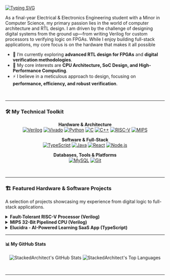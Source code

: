 [![Typing SVG](https://readme-typing-svg.demolab.com?font=Fira+Code&weight=500&size=25&pause=1000&color=873CF7&center=true&vCenter=true&width=800&height=100&lines=Hi+there!%F0%9F%91%8B+I'm+The+StackedArchitect)](https://git.io/typing-svg)

As a final-year Electrical & Electronics Engineering student with a Minor in Computer Science, my primary passion lies in the world of computer architecture and RTL design. I am driven by the challenge of designing digital systems from the ground up—from writing Verilog for custom processors to verifying logic on FPGAs. While I enjoy building full-stack applications, my core focus is on the hardware that makes it all possible

- 🔭 I’m currently exploring **advanced RTL design for FPGAs** and **digital verification methodologies**.
- 🌱 My core interests are **CPU Architecture, SoC Design, and High-Performance Computing**.
- ⚡ I believe in a meticulous approach to design, focusing on **performance, efficiency, and robust verification**.

<br>

---

### 🛠️ My Technical Toolkit

<div align="center">

**Hardware & Architecture**<br>
<a href="#"><img src="https://img.shields.io/badge/Verilog-EB5B10?style=for-the-badge&logo=verilog&logoColor=white" alt="Verilog"/></a>
<a href="#"><img src="https://img.shields.io/badge/Vivado-2B2C40?style=for-the-badge" alt="Vivado"/></a>
<a href="#"><img src="https://img.shields.io/badge/Python-3776AB?style=for-the-badge&logo=python&logoColor=white" alt="Python"/></a>
<a href="#"><img src="https://img.shields.io/badge/C-A8B9CC?style=for-the-badge&logo=c&logoColor=white" alt="C"/></a>
<a href="#"><img src="https://img.shields.io/badge/C++-00599C?style=for-the-badge&logo=c%2B%2B&logoColor=white" alt="C++"/></a>
<a href="#"><img src="https://img.shields.io/badge/RISC--V-16218C?style=for-the-badge" alt="RISC-V"/></a>
<a href="#"><img src="https://img.shields.io/badge/MIPS-741CB7?style=for-the-badge" alt="MIPS"/></a>


**Software & Full-Stack**<br>
<a href="#"><img src="https://img.shields.io/badge/TypeScript-3178C6?style=for-the-badge&logo=typescript&logoColor=white" alt="TypeScript"/></a>
<a href="#"><img src="https://img.shields.io/badge/Java-007396?style=for-the-badge&logo=java&logoColor=white" alt="Java"/></a>
<a href="#"><img src="https://img.shields.io/badge/React-20232A?style=for-the-badge&logo=react&logoColor=61DAFB" alt="React"/></a>
<a href="#"><img src="https://img.shields.io/badge/Node.js-339933?style=for-the-badge&logo=nodedotjs&logoColor=white" alt="Node.js"/></a>

**Databases, Tools & Platforms**<br>
<a href="#"><img src="https://img.shields.io/badge/MySQL-4479A1?style=for-the-badge&logo=mysql&logoColor=white" alt="MySQL"/></a>
<a href="#"><img src="https://img.shields.io/badge/Git-F05032?style=for-the-badge&logo=git&logoColor=white" alt="Git"/></a>

</div>

<br>

---

### 🏗️ Featured Hardware & Software Projects

A selection of projects showcasing my experience from digital logic to full-stack applications.

<details>
  <summary><strong>Fault-Tolerant RISC-V Processor (Verilog)</strong></summary>
  <br>
  <p>A fault-tolerant, pipelined RISC-V processor featuring Triple Modular Redundancy (TMR) and SECDED memory protection. A deep-dive into reliable computer architecture, designed for synthesis and verification.</p>
  <p>
    <img src="https://img.shields.io/badge/Verilog-8E44AD?style=for-the-badge&logo=verilog&logoColor=white" alt="Verilog"/>
    <img src="https://img.shields.io/badge/Vivado-592782?style=for-the-badge" alt="Vivado"/>
    <img src="https://img.shields.io/badge/Architecture-B71C1C?style=for-the-badge" alt="Architecture"/>
    <img src="https://img.shields.io/badge/Fault_Tolerance-D35400?style=for-the-badge" alt="Fault Tolerance"/>
  </p>
  <a href="https://github.com/StackedArchitect/Fault-Tolerant-RISCV"><strong>View Repository &rarr;</strong></a>
</details>

<details>
  <summary><strong>MIPS 32-Bit Pipelined CPU (Verilog)</strong></summary>
  <br>
  <p>A custom 32-bit pipelined RISC processor in Verilog, featuring a 5-stage pipeline, hazard detection, and data forwarding. This project demonstrates core CPU concepts and was verified using Python testbenches.</p>
  <p>
    <img src="https://img.shields.io/badge/Verilog-8E44AD?style=for-the-badge&logo=verilog&logoColor=white" alt="Verilog"/>
    <img src="https://img.shields.io/badge/Python-3776AB?style=for-the-badge&logo=python&logoColor=white" alt="Python"/>
    <img src="https://img.shields.io/badge/MIPS-B71C1C?style=for-the-badge" alt="MIPS"/>
    <img src="https://img.shields.io/badge/CPU_Design-D35400?style=for-the-badge" alt="CPU Design"/>
  </p>
  <a href="https://github.com/StackedArchitect/MIPS32Bit-Pipelined-CPU"><strong>View Repository &rarr;</strong></a>
</details>

<details>
  <summary><strong>Elucidra - AI-Powered Learning SaaS App (TypeScript)</strong></summary>
  <br>
  <p>A modern AI-powered learning platform (SaaS) that lets users interact with intelligent virtual tutors in real time. Demonstrates full-stack development and system integration skills.</p>
  <p>
    <img src="https://img.shields.io/badge/TypeScript-3178C6?style=for-the-badge&logo=typescript&logoColor=white" alt="TypeScript"/>
    <img src="https://img.shields.io/badge/React-20232A?style=for-the-badge&logo=react&logoColor=61DAFB" alt="React"/>
    <img src="https://img.shields.io/badge/AI/ML-4CAF50?style=for-the-badge" alt="AI/ML"/>
    <img src="https://img.shields.io/badge/SaaS-17A2B8?style=for-the-badge" alt="SaaS"/>
  </p>
  <a href="https://github.com/StackedArchitect/SaaS-App"><strong>View Repository &rarr;</strong></a>
</details>

---

#### 📊 My GitHub Stats

<p align="center">
  <img align="center" src="https://github-readme-stats.vercel.app/api?username=StackedArchitect&show_icons=true&locale=en&theme=transparent&hide_border=true&rank_icon=github" alt="StackedArchitect's GitHub Stats" />
  <img align="center" src="https://github-readme-stats.vercel.app/api/top-langs?username=StackedArchitect&layout=compact&locale=en&theme=transparent&hide_border=true" alt="StackedArchitect's Top Languages" />
</p>

<br>

---

